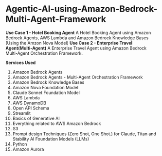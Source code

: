# Agentic-AI-using-Amazon-Bedrock-Multi-Agent-Framework
**Use Case 1 - Hotel Booking Agent**
A Hotel Booking Agent using Amazon Bedrock Agents, AWS Lambda and Amazon Bedrock Knowledge Bases (Using the Amzon Nova Model)
**Use Case 2 - Enterprise Travel Agent(Multi-Agent)**
A Enterprise Travel Agent using Amazon Bedrock Multi-Agent Orchestration Framework.

**Services Used**
1) Amazon Bedrock Agents
2) Amazon Bedrock Agents - Multi-Agent Orchestration Framework
3) Amazon Bedrock Knowledge Bases
4) Amazon Nova Foundation Model
5) Claude Sonnet Foundation Model
6) AWS Lambda
7) AWS DynamoDB
8) Open API Schema
9) Streamlit
10) Basics of Generative AI
11) Everything related to AWS Amazon Bedrock
12) S3
14) Prompt design Techniques (Zero Shot, One Shot.)  for Claude, Titan and Stability AI Foundation Models (LLMs)
16) Python
17) Amazon Aurora
